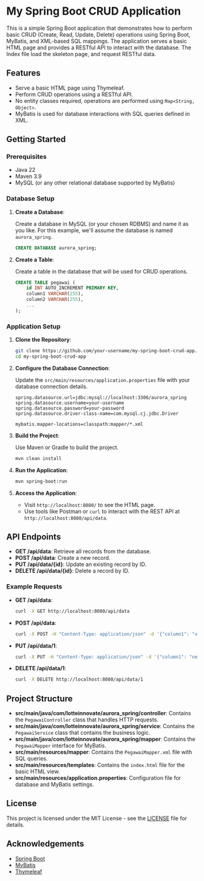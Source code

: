 # My Spring Boot CRUD Application

This is a simple Spring Boot application that demonstrates how to perform basic CRUD (Create, Read, Update, Delete) operations using Spring Boot, MyBatis, and XML-based SQL mappings. The application serves a basic HTML page and provides a RESTful API to interact with the database. The Index file load the skeleton page, and request RESTful data.

## Features

- Serve a basic HTML page using Thymeleaf.
- Perform CRUD operations using a RESTful API.
- No entity classes required, operations are performed using `Map<String, Object>`.
- MyBatis is used for database interactions with SQL queries defined in XML.

## Getting Started

### Prerequisites

- Java 22
- Maven 3.9
- MySQL (or any other relational database supported by MyBatis)

### Database Setup

1. **Create a Database**: 

    Create a database in MySQL (or your chosen RDBMS) and name it as you like. For this example, we'll assume the database is named `aurora_spring`.

    ```sql
    CREATE DATABASE aurora_spring;
    ```

2. **Create a Table**:

    Create a table in the database that will be used for CRUD operations.

    ```sql
    CREATE TABLE pegawai (
        id INT AUTO_INCREMENT PRIMARY KEY,
        column1 VARCHAR(255),
        column2 VARCHAR(255),
        ...
    );
    ```

### Application Setup

1. **Clone the Repository**:

    ```bash
    git clone https://github.com/your-username/my-spring-boot-crud-app.git
    cd my-spring-boot-crud-app
    ```

2. **Configure the Database Connection**:

    Update the `src/main/resources/application.properties` file with your database connection details.

    ```properties
    spring.datasource.url=jdbc:mysql://localhost:3306/aurora_spring
    spring.datasource.username=your-username
    spring.datasource.password=your-password
    spring.datasource.driver-class-name=com.mysql.cj.jdbc.Driver

    mybatis.mapper-locations=classpath:mapper/*.xml
    ```

3. **Build the Project**:

    Use Maven or Gradle to build the project.

    ```bash
    mvn clean install
    ```

4. **Run the Application**:

    ```bash
    mvn spring-boot:run
    ```

5. **Access the Application**:

    - Visit `http://localhost:8080/` to see the HTML page.
    - Use tools like Postman or `curl` to interact with the REST API at `http://localhost:8080/api/data`.

## API Endpoints

- **GET /api/data**: Retrieve all records from the database.
- **POST /api/data**: Create a new record.
- **PUT /api/data/{id}**: Update an existing record by ID.
- **DELETE /api/data/{id}**: Delete a record by ID.

### Example Requests

- **GET /api/data**:

    ```bash
    curl -X GET http://localhost:8080/api/data
    ```

- **POST /api/data**:

    ```bash
    curl -X POST -H "Content-Type: application/json" -d '{"column1": "value1", "column2": "value2"}' http://localhost:8080/api/data
    ```

- **PUT /api/data/1**:

    ```bash
    curl -X PUT -H "Content-Type: application/json" -d '{"column1": "new value", "column2": "new value"}' http://localhost:8080/api/data/1
    ```

- **DELETE /api/data/1**:

    ```bash
    curl -X DELETE http://localhost:8080/api/data/1
    ```

## Project Structure

- **src/main/java/com/lotteinnovate/aurora_spring/controller**: Contains the `PegawaiController` class that handles HTTP requests.
- **src/main/java/com/lotteinnovate/aurora_spring/service**: Contains the `PegawaiService` class that contains the business logic.
- **src/main/java/com/lotteinnovate/aurora_spring/mapper**: Contains the `PegawaiMapper` interface for MyBatis.
- **src/main/resources/mapper**: Contains the `PegawaiMapper.xml` file with SQL queries.
- **src/main/resources/templates**: Contains the `index.html` file for the basic HTML view.
- **src/main/resources/application.properties**: Configuration file for database and MyBatis settings.

## License

This project is licensed under the MIT License - see the [LICENSE](LICENSE) file for details.

## Acknowledgements

- [Spring Boot](https://spring.io/projects/spring-boot)
- [MyBatis](https://mybatis.org/mybatis-3/)
- [Thymeleaf](https://www.thymeleaf.org/)
